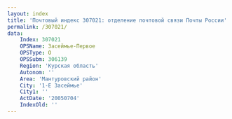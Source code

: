 ```yaml
---
layout: index
title: 'Почтовый индекс 307021: отделение почтовой связи Почты России'
permalink: /307021/
data:
    Index: 307021
    OPSName: Засеймье-Первое
    OPSType: О
    OPSSubm: 306139
    Region: 'Курская область'
    Autonom: ''
    Area: 'Мантуровский район'
    City: '1-Е Засеймье'
    City1: ''
    ActDate: '20050704'
    IndexOld: ''
---
```

